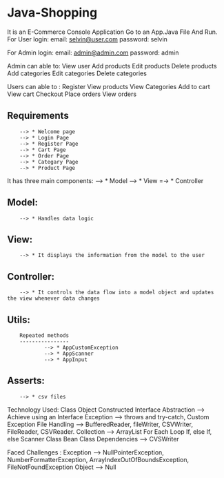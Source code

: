 # Java-Shopping
It is an E-Commerce Console Application
Go to an App.Java File And Run.
For User login: 
      email: selvin@user.com
      password: selvin

For Admin login: 
      email: admin@admin.com
      password: admin

Admin can able to:
          View user
          Add products
          Edit products
          Delete products
          Add categories
          Edit categories
          Delete categories

Users can able to :
          Register
          View products
          View Categories
          Add to cart 
          View cart 
          Checkout
          Place orders
          View orders


Requirements
------------

        --> * Welcome page
        --> * Login Page
        --> * Register Page
        --> * Cart Page 
        --> * Order Page
        --> * Categary Page
        --> * Product Page

It has three main components:
        --> * Model
        --> * View
        =-> * Controller

Model:
------
        --> * Handles data logic
View:
-----
        --> * It displays the information from the model to the user 
Controller: 
-----------
        --> * It controls the data flow into a model object and updates the view whenever data changes 

Utils:
------
        Repeated methods
        ----------------
                --> * AppCustomException
                --> * AppScanner
                --> * AppInput

Asserts:
-------
        --> * csv files

Technology Used:
                  Class
                  Object
                  Constructed
                  Interface
                  Abstraction --> Achieve using an Interface
                  Exception --> throws and try-catch, Custom Exception
                  File Handling --> BufferedReader, fileWriter, CSVWriter, FileReader, CSVReader.
                  Collection --> ArrayList
                  For Each Loop
                  If, else If, else
                  Scanner Class
                  Bean Class
                  Dependencies --> CVSWriter

Faced Challenges :
                  Exception --> NullPointerException, NumberFormatterException, ArrayIndexOutOfBoundsException, FileNotFoundException
                  Object --> Null



